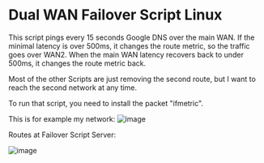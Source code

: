 # Dual WAN Failover Script Linux

This script pings every 15 seconds Google DNS over the main WAN. 
If the minimal latency is over 500ms, it changes the route metric, so the traffic goes over WAN2.
When the main WAN latency recovers back to under 500ms, it changes the route metric back.

Most of the other Scripts are just removing the second route, but I want to reach the second network at any time.

To run that script, you need to install the packet "ifmetric".

This is for example my network:
![image](https://user-images.githubusercontent.com/10454554/123535376-c7bfe000-d723-11eb-8e9a-e65efa00d02d.png)


Routes at Failover Script Server:

![image](https://user-images.githubusercontent.com/10454554/123535583-099d5600-d725-11eb-9318-3d9f423a235e.png)


